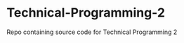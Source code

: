Technical-Programming-2
=======================

Repo containing source code for Technical Programming 2 
